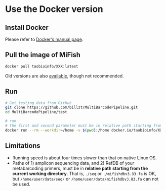 # Use the Docker version

## Install Docker

Please refer to [Docker's manual page](https://docs.docker.com/get-docker/).

## Pull the image of MiFish

```bash
docker pull taobioinfo/XXX:latest
```

Old versions are also [available](https://hub.docker.com/r/taobioinfo/mifish/tags), though not recommended.

## Run

```bash
# Get testing data from GitHub
git clone https://github.com/billzt/MultiBarcodePipeline.git
cd MultiBarcodePipeline/test

# run
# the first and second parameter must be in relative path starting from the current working directory
docker run --rm --workdir=/home -v $(pwd):/home docker.io/taobioinfo/XXX 
```

## Limitations

* Running speed is about four times slower than that on native Linux OS.
* Paths of 1) amplicon sequencing data, and 2) RefDB of your metabarcoding primers, must be in **relative path starting from the current working directory**. That is, `./seq` or `./mifishdbv3.83.fa` is OK, but `/home/user/data/seq/` or `/home/user/data/mifishdbv3.83.fa` can not be used.
